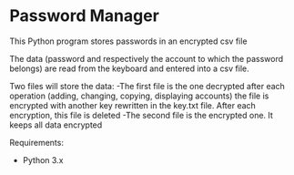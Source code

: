 # Password Manager

This Python program stores passwords in an encrypted csv file

The data (password and respectively the account to which the password belongs) are read from the keyboard and entered into a csv file.

Two files will store the data:
-The first file is the one decrypted after each operation (adding, changing, copying, displaying accounts) the file is encrypted with another key rewritten in the key.txt file. After each encryption, this file is deleted
-The second file is the encrypted one. It keeps all data encrypted

Requirements:
- Python 3.x